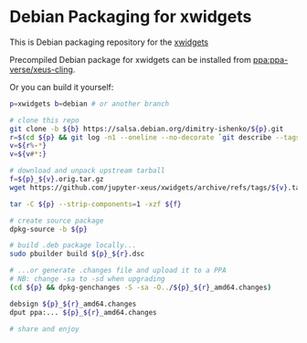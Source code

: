 # Debian Packaging for xwidgets

This is Debian packaging repository for the
[xwidgets](https://github.com/jupyter-xeus/xwidgets)

Precompiled Debian package for xwidgets can be installed from
[ppa:ppa-verse/xeus-cling](https://launchpad.net/~ppa-verse/+archive/ubuntu/xeus-cling).

Or you can build it yourself:

```bash
p=xwidgets b=debian # or another branch

# clone this repo
git clone -b ${b} https://salsa.debian.org/dimitry-ishenko/${p}.git
r=$(cd ${p} && git log -n1 --oneline --no-decorate `git describe --tags --abbrev=0` | cut -d/ -f2)
v=${r%-*}
v=${v#*:}

# download and unpack upstream tarball
f=${p}_${v}.orig.tar.gz
wget https://github.com/jupyter-xeus/xwidgets/archive/refs/tags/${v}.tar.gz -O ${f}

tar -C ${p} --strip-components=1 -xzf ${f}

# create source package
dpkg-source -b ${p}

# build .deb package locally...
sudo pbuilder build ${p}_${r}.dsc

# ...or generate .changes file and upload it to a PPA
# NB: change -sa to -sd when upgrading
(cd ${p} && dpkg-genchanges -S -sa -O../${p}_${r}_amd64.changes)

debsign ${p}_${r}_amd64.changes
dput ppa:... ${p}_${r}_amd64.changes

# share and enjoy
```
